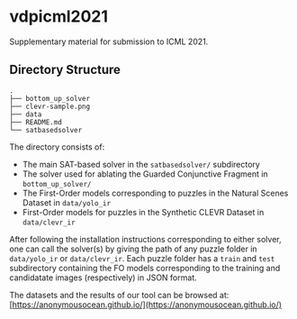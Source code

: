 # vdpicml2021
Supplementary material for submission to ICML 2021.



## Directory Structure

```plaintext
.
├── bottom_up_solver
├── clevr-sample.png
├── data
├── README.md
└── satbasedsolver
```

The directory consists of:
+ The main SAT-based solver in the `satbasedsolver/` subdirectory
+ The solver used for ablating the Guarded Conjunctive Fragment in `bottom_up_solver/`
+ The First-Order models corresponding to puzzles in the Natural Scenes Dataset in `data/yolo_ir`
+ First-Order models for puzzles in the Synthetic CLEVR Dataset in `data/clevr_ir`

After following the installation instructions corresponding to either solver, one can call the solver(s) 
by giving the path of any puzzle folder in `data/yolo_ir` or `data/clevr_ir`. Each puzzle folder has a `train` and 
`test` subdirectory containing the FO models corresponding to the training and candidatate images (respectively) in JSON format.

The datasets and the results of our tool can be browsed at: [https://anonymousocean.github.io/](https://anonymousocean.github.io/)

